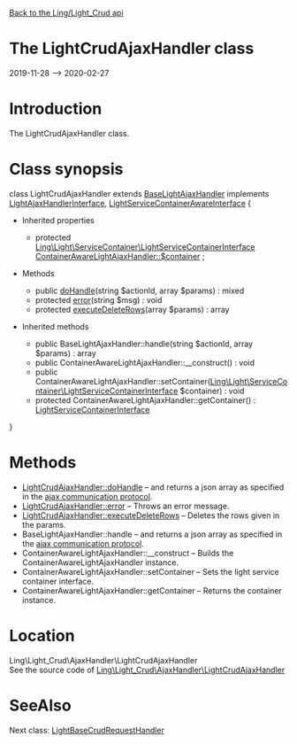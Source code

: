 [Back to the Ling/Light_Crud api](https://github.com/lingtalfi/Light_Crud/blob/master/doc/api/Ling/Light_Crud.md)



The LightCrudAjaxHandler class
================
2019-11-28 --> 2020-02-27






Introduction
============

The LightCrudAjaxHandler class.



Class synopsis
==============


class <span class="pl-k">LightCrudAjaxHandler</span> extends [BaseLightAjaxHandler](https://github.com/lingtalfi/Light_AjaxHandler/blob/master/doc/api/Ling/Light_AjaxHandler/Handler/BaseLightAjaxHandler.md) implements [LightAjaxHandlerInterface](https://github.com/lingtalfi/Light_AjaxHandler/blob/master/doc/api/Ling/Light_AjaxHandler/Handler/LightAjaxHandlerInterface.md), [LightServiceContainerAwareInterface](https://github.com/lingtalfi/Light/blob/master/doc/api/Ling/Light/ServiceContainer/LightServiceContainerAwareInterface.md) {

- Inherited properties
    - protected [Ling\Light\ServiceContainer\LightServiceContainerInterface](https://github.com/lingtalfi/Light/blob/master/doc/api/Ling/Light/ServiceContainer/LightServiceContainerInterface.md) [ContainerAwareLightAjaxHandler::$container](#property-container) ;

- Methods
    - public [doHandle](https://github.com/lingtalfi/Light_Crud/blob/master/doc/api/Ling/Light_Crud/AjaxHandler/LightCrudAjaxHandler/doHandle.md)(string $actionId, array $params) : mixed
    - protected [error](https://github.com/lingtalfi/Light_Crud/blob/master/doc/api/Ling/Light_Crud/AjaxHandler/LightCrudAjaxHandler/error.md)(string $msg) : void
    - protected [executeDeleteRows](https://github.com/lingtalfi/Light_Crud/blob/master/doc/api/Ling/Light_Crud/AjaxHandler/LightCrudAjaxHandler/executeDeleteRows.md)(array $params) : array

- Inherited methods
    - public BaseLightAjaxHandler::handle(string $actionId, array $params) : array
    - public ContainerAwareLightAjaxHandler::__construct() : void
    - public ContainerAwareLightAjaxHandler::setContainer([Ling\Light\ServiceContainer\LightServiceContainerInterface](https://github.com/lingtalfi/Light/blob/master/doc/api/Ling/Light/ServiceContainer/LightServiceContainerInterface.md) $container) : void
    - protected ContainerAwareLightAjaxHandler::getContainer() : [LightServiceContainerInterface](https://github.com/lingtalfi/Light/blob/master/doc/api/Ling/Light/ServiceContainer/LightServiceContainerInterface.md)

}






Methods
==============

- [LightCrudAjaxHandler::doHandle](https://github.com/lingtalfi/Light_Crud/blob/master/doc/api/Ling/Light_Crud/AjaxHandler/LightCrudAjaxHandler/doHandle.md) &ndash; and returns a json array as specified in the [ajax communication protocol](https://github.com/lingtalfi/AjaxCommunicationProtocol).
- [LightCrudAjaxHandler::error](https://github.com/lingtalfi/Light_Crud/blob/master/doc/api/Ling/Light_Crud/AjaxHandler/LightCrudAjaxHandler/error.md) &ndash; Throws an error message.
- [LightCrudAjaxHandler::executeDeleteRows](https://github.com/lingtalfi/Light_Crud/blob/master/doc/api/Ling/Light_Crud/AjaxHandler/LightCrudAjaxHandler/executeDeleteRows.md) &ndash; Deletes the rows given in the params.
- BaseLightAjaxHandler::handle &ndash; and returns a json array as specified in the [ajax communication protocol](https://github.com/lingtalfi/AjaxCommunicationProtocol).
- ContainerAwareLightAjaxHandler::__construct &ndash; Builds the ContainerAwareLightAjaxHandler instance.
- ContainerAwareLightAjaxHandler::setContainer &ndash; Sets the light service container interface.
- ContainerAwareLightAjaxHandler::getContainer &ndash; Returns the container instance.





Location
=============
Ling\Light_Crud\AjaxHandler\LightCrudAjaxHandler<br>
See the source code of [Ling\Light_Crud\AjaxHandler\LightCrudAjaxHandler](https://github.com/lingtalfi/Light_Crud/blob/master/AjaxHandler/LightCrudAjaxHandler.php)



SeeAlso
==============
Next class: [LightBaseCrudRequestHandler](https://github.com/lingtalfi/Light_Crud/blob/master/doc/api/Ling/Light_Crud/CrudRequestHandler/LightBaseCrudRequestHandler.md)<br>
